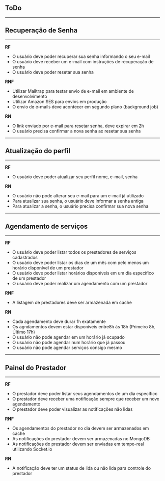 ## ToDo

---

## Recuperação de Senha

---

**RF**

- O usuário deve poder recuperar sua senha informando o seu e-mail
- O usuário deve receber um e-mail com instruções de recuperação de senha
- O usuário deve poder resetar sua senha

**RNF**

- Utilizar Mailtrap para testar envio de e-mail em ambiente de desenvolvimento
- Utilizar Amazon SES para envios em produção
- O envio de e-mails deve acontecer em segundo plano (background job)

**RN**

- O link enviado por e-mail para resetar senha, deve expirar em 2h
- O usuário precisa confirmar a nova senha ao resetar sua senha

---

## Atualização do perfil

---

**RF**

- O usuário deve poder atualizar seu perfil nome, e-mail, senha

**RN**

- O usuário não pode alterar seu e-mail para um e-mail já utilizado
- Para atualizar sua senha, o usuário deve informar a senha antiga
- Para atualizar a senha, o usuário precisa confirmar sua nova senha

---

## Agendamento de serviços

---

**RF**

- O usuário deve poder listar todos os prestadores de serviços cadastrados
- O usuário deve poder listar os dias de um mês com pelo menos um horário disponível de um prestador
- O usuário deve poder listar horários disponíveis em um dia específico de um prestador
- O usuário deve poder realizar um agendamento com um prestador

**RNF**

- A listagem de prestadores deve ser armazenada em cache

**RN**

- Cada agendamento deve durar 1h exatamente
- Os agndamentos devem estar disponíveis entre8h às 18h (Primeiro 8h, Último 17h)
- O usuário não pode agendar em um horário já ocupado
- O usuário não pode agendar num horário que já passou
- O usuário não pode agendar serviços consigo mesmo

---

## Painel do Prestador

---

**RF**

- O prestador deve poder listar seus agendamentos de um dia específico
- O prestador deve receber uma notificação sempre que receber um novo agendamento
- O prestador deve poder visualizar as notificações não lidas

**RNF**

- Os agendamentos do prestador no dia devem ser armazenados em cache
- As notificações do prestador devem ser armazenadas no MongoDB
- As notificações do prestador devem ser enviadas em tempo-real utilizando Socket.io

**RN**

- A notificação deve ter um status de lida ou não lida para controle do prestador
